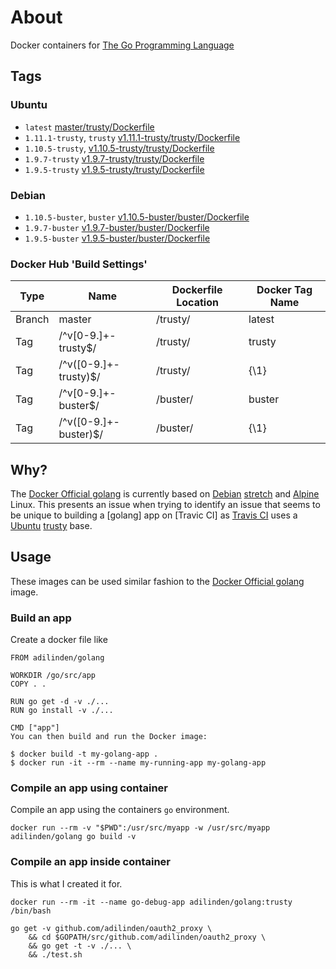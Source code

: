 # About

Docker containers for [The Go Programming Language]

## Tags

### Ubuntu

- `latest` [master/trusty/Dockerfile](https://github.com/adilinden/docker-golang/blob/master/trusty/Dockerfile)
- `1.11.1-trusty`, `trusty` [v1.11.1-trusty/trusty/Dockerfile](https://github.com/adilinden/docker-golang/blob/v1.11.1-trusty/trusty/Dockerfile)
- `1.10.5-trusty`, [v1.10.5-trusty/trusty/Dockerfile](https://github.com/adilinden/docker-golang/blob/v1.10.5-trusty/trusty/Dockerfile)
- `1.9.7-trusty` [v1.9.7-trusty/trusty/Dockerfile](https://github.com/adilinden/docker-golang/blob/v1.9.7-trusty/trusty/Dockerfile)
- `1.9.5-trusty` [v1.9.5-trusty/trusty/Dockerfile](https://github.com/adilinden/docker-golang/blob/v1.9.5-trusty/trusty/Dockerfile)

### Debian

- `1.10.5-buster`, `buster` [v1.10.5-buster/buster/Dockerfile](https://github.com/adilinden/docker-golang/blob/v1.10.5-buster/buster/Dockerfile)
- `1.9.7-buster` [v1.9.7-buster/buster/Dockerfile](https://github.com/adilinden/docker-golang/blob/v1.9.7-buster/buster/Dockerfile)
- `1.9.5-buster` [v1.9.5-buster/buster/Dockerfile](https://github.com/adilinden/docker-golang/blob/v1.9.5-buster/buster/Dockerfile)

### Docker Hub 'Build Settings'

| Type   | Name                    | Dockerfile Location | Docker Tag Name  |
|--------|-------------------------|---------------------|------------------|
| Branch | master                  | /trusty/            | latest           |
| Tag    | /^v[0-9.]+-trusty$/     | /trusty/            | trusty           |
| Tag    | /^v([0-9.]+-trusty)$/   | /trusty/            | {\1}             |
| Tag    | /^v[0-9.]+-buster$/     | /buster/            | buster           |
| Tag    | /^v([0-9.]+-buster)$/   | /buster/            | {\1}             |

## Why?

The [Docker Official golang] is currently based on [Debian] [stretch] and [Alpine] Linux. This presents an issue when trying to identify an issue that seems to be unique to building a [golang] app on [Travic CI] as [Travis CI] uses a [Ubuntu] [trusty] base.

## Usage

These images can be used similar fashion to the [Docker Official golang] image.

### Build an app

Create a docker file like

    FROM adilinden/golang

    WORKDIR /go/src/app
    COPY . .

    RUN go get -d -v ./...
    RUN go install -v ./...

    CMD ["app"]
    You can then build and run the Docker image:

    $ docker build -t my-golang-app .
    $ docker run -it --rm --name my-running-app my-golang-app

### Compile an app using container

Compile an app using the containers `go` environment.

    docker run --rm -v "$PWD":/usr/src/myapp -w /usr/src/myapp adilinden/golang go build -v

### Compile an app inside container

This is what I created it for.

    docker run --rm -it --name go-debug-app adilinden/golang:trusty /bin/bash

    go get -v github.com/adilinden/oauth2_proxy \
        && cd $GOPATH/src/github.com/adilinden/oauth2_proxy \
        && go get -t -v ./... \
        && ./test.sh


[The Go Programming Language]: https://golang.org/
[Docker Official golang]: https://hub.docker.com/_/golang/
[Travis CI]: https://travis-ci.com/
[Debian]: https://www.debian.org/
[stretch]: https://wiki.debian.org/DebianStretch
[Alpine]: https://alpinelinux.org/
[Ubuntu]: https://www.ubuntu.com/
[trusty]: http://releases.ubuntu.com/trusty/
[Docker Hub]: https://hub.docker.com/


